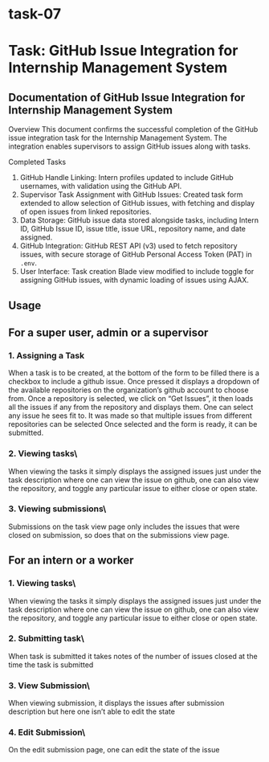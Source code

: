 # task-07
# Task: GitHub Issue Integration for Internship Management System
## Documentation of GitHub Issue Integration for Internship Management System

Overview
This document confirms the successful completion of the GitHub issue integration task for the Internship Management System. The integration enables supervisors to assign GitHub issues along with tasks.

Completed Tasks
1. GitHub Handle Linking: Intern profiles updated to include GitHub usernames, with validation using the GitHub API.
2. Supervisor Task Assignment with GitHub Issues: Created task form extended to allow selection of GitHub issues, with fetching and display of open issues from linked repositories.
3. Data Storage: GitHub issue data stored alongside tasks, including Intern ID, GitHub Issue ID, issue title, issue URL, repository name, and date assigned.
4. GitHub Integration: GitHub REST API (v3) used to fetch repository issues, with secure storage of GitHub Personal Access Token (PAT) in `.env`.
5. User Interface: Task creation Blade view modified to include toggle for assigning GitHub issues, with dynamic loading of issues using AJAX.

## Usage
## For a super user, admin or a supervisor
### 1. Assigning a Task
When a task is to be created, at the bottom of the form to be filled there is a checkbox to include a github issue. Once pressed it displays a dropdown of the available repositories on the organization’s github account to choose from.
Once a repository is selected, we click on “Get Issues”, it then loads all the issues if any from the repository and displays them. One can select any issue he sees fit to. It was made so that multiple issues from different repositories can be selected
Once selected and the form is ready, it can be submitted.
### 2. Viewing tasks\
When viewing the tasks it simply displays the assigned issues just under the task description where one can view the issue on github, one can also view the repository, and toggle any particular issue to either close or open state.
### 3. Viewing submissions\
Submissions on the task view page only includes the issues that were closed on submission, so does that on the submissions view page.
## For an intern or a worker
### 1. Viewing tasks\
When viewing the tasks it simply displays the assigned issues just under the task description where one can view the issue on github, one can also view the repository, and toggle any particular issue to either close or open state.
### 2. Submitting task\
When task is submitted it takes notes of the number of issues closed at the time the task is submitted
### 3. View Submission\
When viewing submission, it displays the issues after submission description but here one isn’t able to edit the state
### 4. Edit Submission\
On the edit submission page, one can edit the state of the issue
